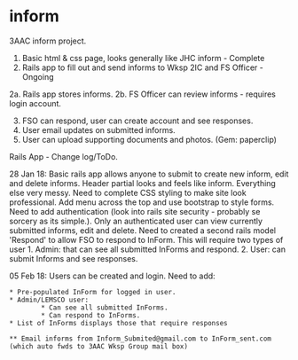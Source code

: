 # inform
3AAC inform project.

1. Basic html & css page, looks generally like JHC inform - Complete
2. Rails app to fill out and send informs to Wksp 2IC and FS Officer - Ongoing

2a. Rails app stores informs.
2b. FS Officer can review informs - requires login account.

3. FSO can respond, user can create account and see responses.
4. User email updates on submitted informs.
5. User can upload supporting documents and photos. (Gem: paperclip)

Rails App - Change log/ToDo.

28 Jan 18: Basic rails app allows anyone to submit to create new inform, edit and delete informs. Header partial looks and feels like inform. Everything else very messy. Need to complete CSS styling to make site look professional. Add menu across the top and use bootstrap to style forms. Need to add authentication (look into rails site security - probably se sorcery as its simple.). Only an authenticated user can view currently submitted informs, edit and delete. Need to created a second rails model 'Respond' to allow FSO to respond to InForm. This will require two types of user 1. Admin: that can see all submitted InForms and respond. 2. User: can submit Informs and see responses.

05 Feb 18: Users can be created and login. Need to add:

    * Pre-populated InForm for logged in user.
    * Admin/LEMSCO user:
            * Can see all submitted InForms.
            * Can respond to InForms.
    * List of InForms displays those that require responses

    ** Email informs from Inform_Submited@gmail.com to InForm_sent.com (which auto fwds to 3AAC Wksp Group mail box)
